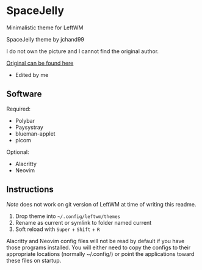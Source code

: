 # SpaceJelly

Minimalistic theme for LeftWM

SpaceJelly theme by jchand99 

I do not own the picture and I cannot find the original author.

[Original can be found here](https://wallpaperaccess.com/full/2582338.png)
- Edited by me

## Software

Required:

- Polybar
- Paysystray
- blueman-applet
- picom

Optional:

- Alacritty
- Neovim

## Instructions 

*Note* does not work on git version of LeftWM at time of writing this readme.

1. Drop theme into `~/.config/leftwm/themes`
2. Rename as current or symlink to folder named current
3. Soft reload with `Super` + `Shift` + `R`

Alacritty and Neovim config files will not be read by default if you have those programs installed. You will either need to copy the configs to their appropriate locations (normally ~/.config/) or point the applications toward these files on startup.
